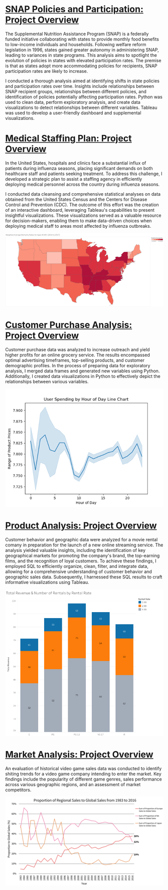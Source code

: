 # [SNAP Policies and Participation: Project Overview](https://ke177409.github.io/Kara-Evans/Projects/SNAP-Policies-and-Participation)
The Supplemental Nutrition Assistance Program (SNAP) is a federally funded initiative collaborating with states to provide monthly food benefits to low-income individuals and households. Following welfare reform legislation in 1996, states gained greater autonomy in administering SNAP, leading to variances in state programs. This analysis aims to spotlight the evolution of policies in states with elevated participation rates. The premise is that as states adopt more accommodating policies for recipients, SNAP participation rates are likely to increase.

I conducted a thorough analysis aimed at identifying shifts in state policies and participation rates over time. Insights include relationships between SNAP recipient groups, relationships between different policies, and identification of policies potentially affecting participation rates. Python was used to clean data, perform exploratory analysis, and create data visualizations to detect relationships between different variables. Tableau was used to develop a user-friendly dashboard and supplemental visualizations.

# [Medical Staffing Plan: Project Overview](https://ke177409.github.io/Kara-Evans/Projects/Medical-Staffing-Plan)
In the United States, hospitals and clinics face a substantial influx of patients during influenza seasons, placing significant demands on both healthcare staff and patients seeking treatment. To address this challenge, I developed a strategic plan to assist a staffing agency in efficiently deploying medical personnel across the country during influenza seasons.

I conducted data cleansing and comprehensive statistical analyses on data obtained from the United States Census and the Centers for Disease Control and Prevention (CDC). The outcome of this effort was the creation of an interactive dashboard, leveraging Tableau's capabilities to present insightful visualizations. These visualizations served as a valuable resource for decision-makers, enabling them to make data-driven choices when deploying medical staff to areas most affected by influenza outbreaks.

![](/images/map_mortality.png)

# [Customer Purchase Analysis: Project Overview](https://ke177409.github.io/Kara-Evans/Projects/Customer-Purchase-Analysis?web=1)
Customer purchase data was analyzed to increase outreach and yield higher profits for an online grocery service. The results encompassed optimal advertising timeframes, top-selling products, and customer demographic profiles. In the process of preparing data for exploratory analysis, I merged data frames and generated new variables using Python. Additionally, I created data visualizations in Python to effectively depict the relationships between various variables.

![](/images/line_prices_orders_hour.png)

# [Product Analysis: Project Overview](https://ke177409.github.io/Kara-Evans/Projects/Product-Analysis)
Customer behavior and geographic data were analyzed for a movie rental comany in preparation for the launch of a new online streaming service. The analysis yielded valuable insights, including the identification of key geographical markets for promoting the company's brand, the top-earning films, and the recognition of loyal customers. To achieve these findings, I employed SQL to efficiently organize, clean, filter, and integrate data, allowing for a comprehensive understanding of customer behavior and geographic sales data. Subsequently, I harnessed these SQL results to craft informative visualizations using Tableau.

![](/images/Total_Revenue_Rentals_Rating.png)

# [Market Analysis: Project Overview](https://ke177409.github.io/Kara-Evans/Projects/Market-Analysis)
An evaluation of historical video game sales data was conducted to identify shiting trends for a video game company intending to enter the market. Key findings include the popularity of different game genres, sales performance across various geographic regions, and an assessment of market competitors.

![](/images/Proportion_Sales.png)
